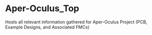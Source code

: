 # Aper-Oculus_Top
Hosts all relevant information gathered for Aper-Oculus Project (PCB, Example Designs, and Associated FMCs)
